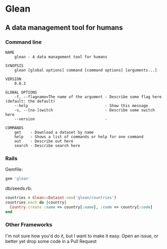 # Glean
## A data management tool for humans

### Command line
```
NAME
    glean - A data management tool for humans

SYNOPSIS
    glean [global options] command [command options] [arguments...]

VERSION
    0.0.3

GLOBAL OPTIONS
    -f, --flagname=The name of the argument - Describe some flag here (default: the default)
    --help                                  - Show this message
    -s, --[no-]switch                       - Describe some switch here
    --version                               - 

COMMANDS
    get    - Download a dataset by name
    help   - Shows a list of commands or help for one command
    out    - Describe out here
    search - Describe search here
```

### Rails

Gemfile:
```ruby
gem 'glean'
```

db/seeds.rb:
```ruby
countries = Glean::Dataset.new('glean/countries')
countries.each do |country|
  Country.create :name => country[:name], :code => country[:code]
end
```

### Other Frameworks

I'm not sure how you'd do it, but I want to make it easy. Open an issue, or better yet drop some code in a Pull Request
